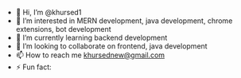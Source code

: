 - 👋 Hi, I’m @khursed1
- 👀 I’m interested in MERN development, java development, chrome extensions, bot development
- 🌱 I’m currently learning backend development
- 💞️ I’m looking to collaborate on frontend, java development
- 📫 How to reach me khursednew@gmail.com
- ⚡ Fun fact: 

<!---
khursed1/khursed1 is a ✨ special ✨ repository because its `README.md` (this file) appears on your GitHub profile.
You can click the Preview link to take a look at your changes.
--->
